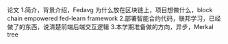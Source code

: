 论文
1.简介，背景介绍，Fedavg 为什么放在区块链上，项目想做什么，block chain empowered fed-learn framework
2.部署智能合约代码，联邦学习，已经做了的东西，说清楚前端后端交互逻辑
3.本学期准备做的方向，异步，Merkal tree
